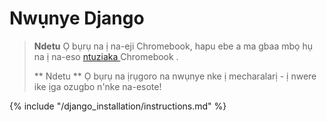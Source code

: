 # Nwụnye Django

> **Ndetu** Ọ bụrụ na ị na-eji Chromebook, hapu ebe a ma gbaa mbọ hụ na ị na-eso [ntuziaka ](../chromebook_setup/README.md)Chromebook .
> 
> ** Ndetu ** Ọ bụrụ na ịrụgoro na nwụnye nke ị mecharalarị - ị nwere ike ịga ozugbo n'nke na-esote!

{% include "/django_installation/instructions.md" %}